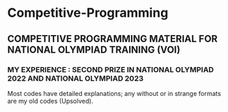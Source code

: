 # Competitive-Programming
## COMPETITIVE PROGRAMMING MATERIAL FOR NATIONAL OLYMPIAD TRAINING (VOI)

### MY EXPERIENCE : SECOND PRIZE IN NATIONAL OLYMPIAD 2022 AND NATIONAL OLYMPIAD 2023

Most codes have detailed explanations; any without or in strange formats are my old codes (Upsolved).
